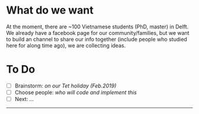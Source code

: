 # What do we want

At the moment, there are ~100 Vietnamese students (PhD, master) in Delft. We already have a facebook page for our community/families, but we want to build an channel to share our info together (include people who studied here for along time ago), we are collecting ideas.

# To Do

- [ ] Brainstorm: _on our Tet holiday (Feb.2019)_
- [ ] Choose people: _who will code and implement this_
- [ ] Next: _..._

---